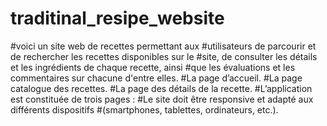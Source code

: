 # traditinal_resipe_website
#voici un site web de recettes permettant aux
#utilisateurs de parcourir et de rechercher les recettes disponibles sur le
#site, de consulter les détails et les ingrédients de chaque recette, ainsi
#que les évaluations et les commentaires sur chacune d'entre elles.
#La page d’accueil.
#La page catalogue des recettes.
#La page des détails de la recette.
#L’application est constituée de trois pages :
#Le site doit être responsive et adapté aux différents dispositifs
#(smartphones, tablettes, ordinateurs, etc.).
